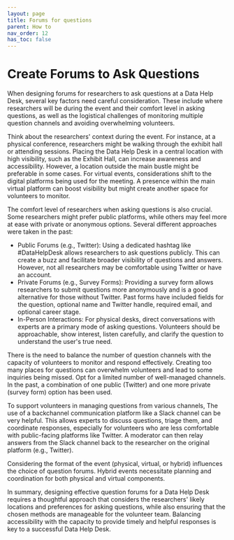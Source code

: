 ```yaml
---
layout: page
title: Forums for questions
parent: How to
nav_order: 12
has_toc: false
---
```


# Create Forums to Ask Questions

When designing forums for researchers to ask questions at a Data Help Desk,
several key factors need careful consideration. These include where researchers
will be during the event and their comfort level in asking questions, as well as
the logistical challenges of monitoring multiple question channels and avoiding
overwhelming volunteers.

Think about the researchers' context during the event. For instance, at a
physical conference, researchers might be walking through the exhibit hall or
attending sessions. Placing the Data Help Desk in a central location with high
visibility, such as the Exhibit Hall, can increase awareness and accessibility.
However, a location outside the main bustle might be preferable in some cases.
For virtual events, considerations shift to the digital platforms being used for
the meeting. A presence within the main virtual platform can boost visibility
but might create another space for volunteers to monitor.

The comfort level of researchers when asking questions is also crucial. Some
researchers might prefer public platforms, while others may feel more at ease
with private or anonymous options. Several different approaches were taken in
the past:

-   Public Forums (e.g., Twitter): Using a dedicated hashtag like #DataHelpDesk
    allows researchers to ask questions publicly. This can create a buzz and
    facilitate broader visibility of questions and answers. However, not all
    researchers may be comfortable using Twitter or have an account.
-   Private Forums (e.g., Survey Forms): Providing a survey form allows
    researchers to submit questions more anonymously and is a good alternative
    for those without Twitter. Past forms have included fields for the question,
    optional name and Twitter handle, required email, and optional career stage.
-   In-Person Interactions: For physical desks, direct conversations with
    experts are a primary mode of asking questions. Volunteers should be
    approachable, show interest, listen carefully, and clarify the question to
    understand the user's true need.

There is the need to balance the number of question channels with the capacity
of volunteers to monitor and respond effectively. Creating too many places for
questions can overwhelm volunteers and lead to some inquiries being missed. Opt
for a limited number of well-managed channels. In the past, a combination of one
public (Twitter) and one more private (survey form) option has been used.

To support volunteers in managing questions from various channels, The use of a
backchannel communication platform like a Slack channel can be very helpful.
This allows experts to discuss questions, triage them, and coordinate responses,
especially for volunteers who are less comfortable with public-facing platforms
like Twitter. A moderator can then relay answers from the Slack channel back to
the researcher on the original platform (e.g., Twitter).

Considering the format of the event (physical, virtual, or hybrid) influences
the choice of question forums. Hybrid events necessitate planning and
coordination for both physical and virtual components.

In summary, designing effective question forums for a Data Help Desk requires a
thoughtful approach that considers the researchers' likely locations and
preferences for asking questions, while also ensuring that the chosen methods
are manageable for the volunteer team. Balancing accessibility with the capacity
to provide timely and helpful responses is key to a successful Data Help Desk.
